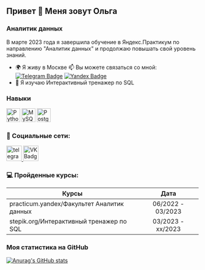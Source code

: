 ## Привет 👋 Меня зовут Ольга

### Аналитик данных

В марте 2023 года я завершила обучение в Яндекс.Практикум по направлению "Аналитик данных" и продолжаю повышать свой уровень знаний. 
* 🌍 Я живу в Москве 
:mailbox: Вы можете связаться со мной: [![Telegram Badge](https://img.shields.io/badge/-KholkinaOlga-blue?style=flat&logo=Telegram&logoColor=white)](https://t.me/olgakholkina_89) [![Yandex Badge](https://img.shields.io/badge/-Yandex-red?style=flat&logo=Yandex&logoColor=white)](mailto:olgaholkina89@yandex.ru)
* 🧠 Я изучаю Интерактивный тренажер по SQL

### Навыки 

<p align="left">
<a href="https://www.python.org/" target="_blank" rel="noreferrer"><img src="https://raw.githubusercontent.com/ danielcranney/readme-generator/main/public/icons/skills/python-colored.svg" width="36" height="36" alt="Python" /></a> <a href="https:// www.mysql.com/" target="_blank" rel="noreferrer"><img src="https://raw.githubusercontent.com/danielcranney/readme-generator/main/public/icons/skills/mysql-colored .svg" width="36" height="36" alt="MySQL" /></a>
<a href="https://www.postgresql.org/" target="_blank" rel="noreferrer" ><img src="https://raw.
githubusercontent.com/danielcranney/readme-generator/main/public/icons/skills/postgresql-colored.svg" width="36" height="36" alt="PostgreSQL" /></a> </p>
                    
### 🤝 Социальные сети:

  <div id="badges">
    <a href="https://t.me/olgakholkina_89" target="_blank">
      <img src="https://cdn-icons-png.flaticon.com/512/2111/2111646.png" width="40" height="40" alt="telegram group" />
    </a>
    <a href="https://vk.com/kholkinaolga" target="_blank">
      <img src="https://cdn-icons-png.flaticon.com/512/145/145813.png" width="40" height="40" alt="VK Badge"/>
    </a>
   </div>


### 💻 Пройденные курсы:

| Курсы                                                           | Дата              |
| ----------------------------------------------------------------| :---------------: |
| practicum.yandex/Факультет Аналитик данных                      | 06/2022 - 03/2023 |
| stepik.org/Интерактивный тренажер по SQL                        | 03/2023 - хх/2023 |


### Моя статистика на GitHub

[![Anurag's GitHub stats](https://github-readme-stats.vercel.app/api?username=KholkinaOlga)](https://github.com/anuraghazra/github-readme-stats)

